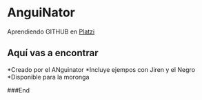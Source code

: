 # AnguiNator

 Aprendiendo GITHUB en [Platzi](https://platzi.com/ "PLATZI") 

## Aquí vas a encontrar

*Creado por el ANguinator
*Incluye ejempos con Jiren y el Negro
*Disponible para la moronga 



###End